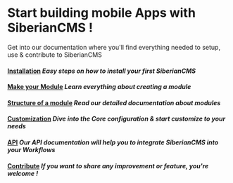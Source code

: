 # Start building mobile Apps with SiberianCMS !


Get into our documentation where you'll find everything needed to setup, use & contribute to SiberianCMS

#### [Installation](documentation#installation) *Easy steps on how to install your first SiberianCMS*

#### [Make your Module](module) *Learn everything about creating a module*

#### [Structure of a module](module#structure) *Read our detailed documentation about modules*

#### [Customization](module/core-inheritance) *Dive into the Core configuration & start customize to your needs*

#### [API](api) *Our API documentation will help you to integrate SiberianCMS into your Workflows*

#### [Contribute](contribute) *If you want to share any improvement or feature, you're welcome !*